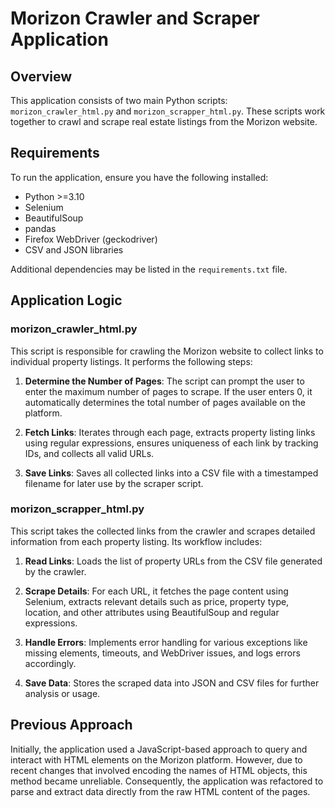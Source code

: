 
# Morizon Crawler and Scraper Application

## Overview

This application consists of two main Python scripts: `morizon_crawler_html.py` and `morizon_scrapper_html.py`. These scripts work together to crawl and scrape real estate listings from the Morizon website.

## Requirements

To run the application, ensure you have the following installed:

- Python >=3.10
- Selenium
- BeautifulSoup
- pandas
- Firefox WebDriver (geckodriver)
- CSV and JSON libraries

Additional dependencies may be listed in the `requirements.txt` file.

## Application Logic

### morizon_crawler_html.py

This script is responsible for crawling the Morizon website to collect links to individual property listings. It performs the following steps:

1. **Determine the Number of Pages**: The script can prompt the user to enter the maximum number of pages to scrape. If the user enters 0, it automatically determines the total number of pages available on the platform.

2. **Fetch Links**: Iterates through each page, extracts property listing links using regular expressions, ensures uniqueness of each link by tracking IDs, and collects all valid URLs.

3. **Save Links**: Saves all collected links into a CSV file with a timestamped filename for later use by the scraper script.

### morizon_scrapper_html.py

This script takes the collected links from the crawler and scrapes detailed information from each property listing. Its workflow includes:

1. **Read Links**: Loads the list of property URLs from the CSV file generated by the crawler.

2. **Scrape Details**: For each URL, it fetches the page content using Selenium, extracts relevant details such as price, property type, location, and other attributes using BeautifulSoup and regular expressions.

3. **Handle Errors**: Implements error handling for various exceptions like missing elements, timeouts, and WebDriver issues, and logs errors accordingly.

4. **Save Data**: Stores the scraped data into JSON and CSV files for further analysis or usage.

## Previous Approach

Initially, the application used a JavaScript-based approach to query and interact with HTML elements on the Morizon platform. However, due to recent changes that involved encoding the names of HTML objects, this method became unreliable. Consequently, the application was refactored to parse and extract data directly from the raw HTML content of the pages.




